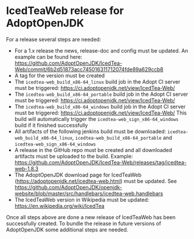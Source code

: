 # IcedTeaWeb release for AdoptOpenJDK

For a release several steps are needed:

- For a 1.x release the news, release-doc and config must be updated. An example can be found here: https://github.com/AdoptOpenJDK/IcedTea-Web/commit/6b2d51873acc745016311712074fde89a629ccb8
- A tag for the version must be created
- The `icedtea-web_build_x86-64_linux` build job in the Adopt CI server must be triggered: https://ci.adoptopenjdk.net/view/IcedTea-Web/
- The `icedtea-web_build_x86-64_portable` build job in the Adopt CI server must be triggered: https://ci.adoptopenjdk.net/view/IcedTea-Web/
- The `icedtea-web_build_x86-64_windows` build job in the Adopt CI server must be triggered: https://ci.adoptopenjdk.net/view/IcedTea-Web/ This build will automatically trigger the `icedtea-web_sign_x86-64_windows` build if it finished successfully
- All artifacts of the following jenkins build must be downloaded: `icedtea-web_build_x86-64_linux`, `icedtea-web_build_x86-64_portable` and `icedtea-web_sign_x86-64_windows`
- A release in the GitHub repo must be created and all downloaded artifacts must be uploaded to the build. Example: https://github.com/AdoptOpenJDK/IcedTea-Web/releases/tag/icedtea-web-1.8.3
- The AdoptOpenJDK download page for IcedTeaWeb (https://adoptopenjdk.net/icedtea-web.html) must be updated. See https://github.com/AdoptOpenJDK/openjdk-website/blob/master/src/handlebars/icedtea-web.handlebars
- The IcedTeaWeb version in Wikipedia must be updated: https://en.wikipedia.org/wiki/IcedTea

Once all steps above are done a new release of IcedTeaWeb has been successfully created. To bundle the release in future versions of AdoptOpenJDK some additional steps are needed.
